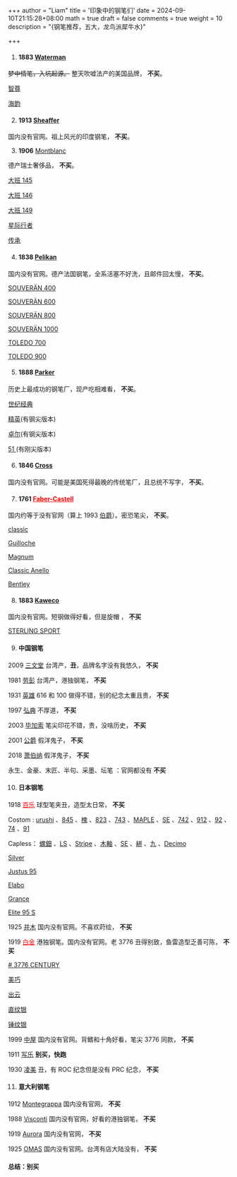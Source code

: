 +++
author = "Liam"
title = '印象中的钢笔们'
date = 2024-09-10T21:15:28+08:00
math = true 
draft = false
comments = true
weight = 10
description = "{钢笔推荐，五大，龙鸟派犀牛水}"

+++

1. #### 1883 [Waterman](https://www.waterman-zh.cn/)

~~梦中情笔，入坑起源。~~ 整天吹嘘法产的美国品牌， **不买**。

[智尊](https://www.waterman-zh.cn/exception-pens-china.html)

[海韵](https://www.waterman-zh.cn/carene-pens-china.html)



2. ####  1913 [Sheaffer](https://sheaffer.com/)

国内没有官网。祖上风光的印度钢笔， **不买**。



3. **1906** [Montblanc](https://www.montblanc.cn/cn/zh-cn/home.html)

德产瑞士奢侈品， **不买**。

[大班 145 ](https://www.montblanc.cn/cn/zh-cn/collection/writing-instruments/meisterstuck/mb132468-meisterstueck-platinum-coated-classique-fountain-pen-m.html)

[大班 146  ](https://www.montblanc.cn/cn/zh-cn/collection/writing-instruments/meisterstuck/mb132443-meisterstueck-platinum-coated-legrand-fountain-pen-m.html)

[大班 149  ]( https://www.montblanc.cn/cn/zh-cn/collection/writing-instruments/meisterstuck/mb132104-meisterstueck-platinum-coated-149-fountain-pen-f.html)

[星际行者](https://www.montblanc.cn/cn/zh-cn/collection/writing-instruments/starwalker.html)

[传承](https://www.montblanc.cn/cn/zh-cn/collection/writing-instruments/heritage.html)



4. #### 1838 [Pelikan](https://www.pelikan.com/)

国内没有官网。德产法国钢笔，全系活塞不好洗，且邮件回太慢， **不买**。

[SOUVERÄN 400 ]( https://www.pelikan-passion.com/int/writing/premium/souveraen/souveran-400-black.html)

[SOUVERÄN 600 ](https://www.pelikan-passion.com/int/writing/premium/souveraen/souveran-600-black.html)

[SOUVERÄN 800 ]( https://www.pelikan-passion.com/int/writing/premium/souveraen/souveran-800-black.html)

[SOUVERÄN 1000 ]( https://www.pelikan-passion.com/int/writing/premium/souveraen/souveran-1000-black.html)

[TOLEDO 700 ]( https://www.pelikan-passion.com/int/writing/premium/toledo/toledo-m-700-black.html)

[TOLEDO 900 ](https://www.pelikan-passion.com/int/writing/premium/toledo/toledo-m-900-black.html)



5. #### 1888 [Parker](https://www.parkerpen.cn/)

历史上最成功的钢笔厂，现产吃相难看， **不买**。

[世纪经典](https://www.parkerpen.cn/duofold-pens-cn.html)

[精英](https://www.parkerpen.cn/parker-ingenuity-pens.html)(有钢尖版本)

[卓尔](https://www.parkerpen.cn/sonnet-pens-cn.html)(有钢尖版本)

[ 51 ](https://www.parkerpen.cn/parker-51-pens-cn.html)(有刚尖版本)



6. #### 1846 [Cross](https://cross.com/)

国内没有官网。可能是美国死得最晚的传统笔厂，且总统不写字， **不买**。



7. #### 1761 <a href="https://www.faber-castell.cn/" style="color:red;">Faber-Castell</a>


国内约等于没有官网（算上 1993 [伯爵](http://www.graf-von-faber-castell.com.cn/)）。密恐笔尖， **不买**。

[classic](https://www.graf-von-faber-castell.com/products/classic/24-24-11-fountain-pen#)

[Guilloche](https://www.graf-von-faber-castell.com/products/guilloche/24-24-11-fountain-pen#)

[Magnum](https://www.graf-von-faber-castell.com/products/magnum/24-24-11-fountain-pen#)

[Classic Anello](https://www.graf-von-faber-castell.com/products/classic-anello/24-24-11-fountain-pen#)

[Bentley](https://www.graf-von-faber-castell.com/products/bentley/24-24-11-fountain-pen#)



8. #### 1883 [Kaweco](https://www.kaweco-pen.com/)

国内没有官网。短钢做得好看，但是旋帽 ， **不买**

[STERLING SPORT](https://www.kaweco-pen.com/schreibgeraete/fuellhalter/691/kaweco-sterling-sport-fuellhalter?c=207)



9. #### 中国钢笔

2009 [三文堂](https://www.twsbi.com/) 台湾产，**丑**，品牌名字没有我悠久， **不买**

1981 [劳彭](https://laban.com/) 台湾产，港独钢笔， **不买**

1931 [英雄](https://hero.com.cn/) 616 和 100 做得不错，别的纪念太重且贵， **不买**

1997 [弘典](http://www.winwinsky.com/index.asp) 不厚道， **不买**

2003 [毕加索](https://www.sh-picasso.com/) 笔尖印花不错，贵，没啥历史， **不买**

2001 [公爵](https://dukebg.pw666.cn/) 假洋鬼子， **不买**

2018 [萧伯纳](http://www.bernardshaw.vip/) 假洋鬼子， **不买**

永生、金豪、末匠、半句、采墨、坛笔 ：官网都没有 **不买**



10. #### 日本钢笔

1918 <a href="https://www.pilotpen.com.cn/" style="color:red;">百乐</a> 球型笔夹丑，造型太日常， **不买**

Costom : 
[urushi](https://www.pilot.co.jp/products/pen/fountain/fountain/custom_urushi/) 
、[845](https://www.pilot.co.jp/products/pen/fountain/fountain/custom845/) 
、[槐](https://www.pilot.co.jp/products/pen/fountain/fountain/custom_enjyu/)  、[823](https://www.pilot.co.jp/products/pen/fountain/fountain/custom823/) 
、[743](https://www.pilot.co.jp/products/pen/fountain/fountain/custom743/)
、[MAPLE](https://www.pilot.co.jp/products/pen/fountain/fountain/kaede/) 
、[SE](https://www.pilot.co.jp/products/pen/fountain/fountain/heritage_se/)
、[742](https://www.pilot.co.jp/products/pen/fountain/fountain/custom742/)
、[912](https://www.pilot.co.jp/products/pen/fountain/fountain/custom_heritage912/)
、[92](https://www.pilot.co.jp/products/pen/fountain/fountain/custom_heritage92/)
、[74](https://www.pilot.co.jp/products/pen/fountain/fountain/custom74/)
、[91](https://www.pilot.co.jp/products/pen/fountain/fountain/customheritage91/)
<br>

Capless：
[螺鈿](https://www.pilot.co.jp/products/pen/fountain/fountain/capless_raden/)
、[LS](https://www.pilot.co.jp/products/pen/fountain/fountain/capless_ls/)
、[Stripe](https://www.pilot.co.jp/products/pen/fountain/fountain/capless_stripe/)
、[木軸](https://www.pilot.co.jp/products/pen/fountain/fountain/capless_wood/)
、[SE](https://www.pilot.co.jp/products/pen/fountain/fountain/capless_se/)
、[絣](https://www.pilot.co.jp/products/pen/fountain/fountain/capless_kasuri/)
、[九](https://www.pilot.co.jp/products/pen/fountain/fountain/capless/)
、[Decimo](https://www.pilot.co.jp/products/pen/fountain/fountain/caplessdecimo/)

[Silver](https://www.pilot.co.jp/products/pen/fountain/fountain/silver/)

[Justus 95](https://www.pilot.co.jp/products/pen/fountain/fountain/justus95/)

[Elabo](https://www.pilot.co.jp/products/pen/fountain/fountain/elabo/)

[Grance](https://www.pilot.co.jp/products/pen/fountain/fountain/grance_2/)

[Elite 95 S](https://www.pilot.co.jp/products/pen/fountain/fountain/elite95s/)



1925 [并木](https://www.pilot-namiki.com/en/) 国内没有官网。不喜欢莳绘， **不买**

1919 <a href="https://www.platinum-pen.co.jp/" style="color:red;">白金</a> 港独钢笔。国内没有官网。老 3776 丑得别致，鱼雷造型乏善可陈， **不买**

[# 3776 CENTURY](https://www.platinum-pen.co.jp/brands/3776-century/)

[美巧](https://www.platinum-pen.co.jp/brands/bikoh/)

[出云](https://www.platinum-pen.co.jp/brands/izumo/)

[直纹银](https://www.platinum-pen.co.jp/products/fountain-pen/2129/)

[锤纹银](https://www.platinum-pen.co.jp/products/fountain-pen/2126/)


1999 [中屋](https://www.nakaya.org/) 国内没有官网。背鳍和十角好看，笔尖 3776 同款， **不买**

1911 [写乐](https://cn.sailor.co.jp/) **别买，快跑**

1930 [凌美](http://www.lamy.hk/) 丑，有 ROC 纪念但是没有 PRC 纪念， **不买**



11. #### 意大利钢笔

1912 [Montegrappa](https://www.montegrappa.com/) 国内没有官网， **不买**

1988 [Visconti](https://www.visconti.it/) 国内没有官网，好看的港独钢笔， **不买**

1919 [Aurora](https://www.aurorapen.it/) 国内没有官网， **不买**

1925 [OMAS](https://omasofficial.com/) 国内没有官网。台湾有店大陆没有， **不买**







####  总结：别买
